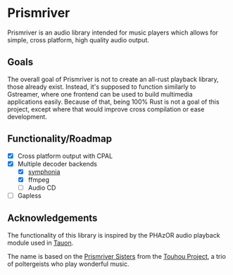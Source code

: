 # Prismriver
Prismriver is an audio library intended for music players which allows for 
simple, cross platform, high quality audio output.

## Goals
The overall goal of Prismriver is not to create an all-rust playback 
library, those already exist. Instead, it's supposed to function similarly
to Gstreamer, where one frontend can be used to build multimedia applications
easily. Because of that, being 100% Rust is not a goal of this project,
except where that would improve cross compilation or ease development.

## Functionality/Roadmap
- [x] Cross platform output with CPAL
- [x] Multiple decoder backends
    - [x] [symphonia](https://github.com/pdeljanov/Symphonia)
    - [x] ffmpeg
    - [ ] Audio CD
- [ ] Gapless

## Acknowledgements
The functionality of this library is inspired by the PHAzOR audio playback
module used in [Tauon](https://tauonmusicbox.rocks).

The name is based on the 
[Prismriver Sisters](https://en.touhouwiki.net/wiki/Prismriver_Sisters) from the
[Touhou Project](https://en.touhouwiki.net/wiki/Touhou_Project), a trio
of poltergeists who play wonderful music.
